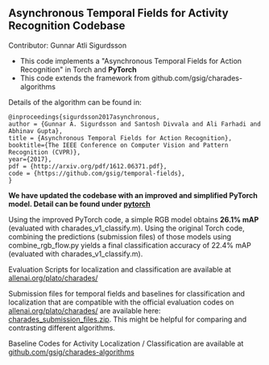 ## Asynchronous Temporal Fields for Activity Recognition Codebase

Contributor: Gunnar Atli Sigurdsson

* This code implements a "Asynchronous Temporal Fields for Action Recognition" in Torch and **PyTorch**
* This code extends the framework from github.com/gsig/charades-algorithms

Details of the algorithm can be found in:
```
@inproceedings{sigurdsson2017asynchronous,
author = {Gunnar A. Sigurdsson and Santosh Divvala and Ali Farhadi and Abhinav Gupta},
title = {Asynchronous Temporal Fields for Action Recognition},
booktitle={The IEEE Conference on Computer Vision and Pattern Recognition (CVPR)},
year={2017},
pdf = {http://arxiv.org/pdf/1612.06371.pdf},
code = {https://github.com/gsig/temporal-fields},
}
```

**We have updated the codebase with an improved and simplified PyTorch model. Detail can be found under [pytorch](pytorch/)**

Using the improved PyTorch code, a simple RGB model obtains **26.1% mAP** (evaluated with charades_v1_classify.m).
Using the original Torch code, combining the predictions (submission files) of those models using combine_rgb_flow.py
yields a final classification accuracy of 22.4% mAP (evaluated with charades_v1_classify.m).

Evaluation Scripts for localization and classification are available at [allenai.org/plato/charades/](http://allenai.org/plato/charades/)

Submission files for temporal fields and baselines for classification and localization that are compatible with the official evaluation codes on [allenai.org/plato/charades/](http://allenai.org/plato/charades/) are available here: [charades_submission_files.zip](https://www.dropbox.com/s/aw55dauebl87sth/charades_submission_files.zip?dl=1). This might be helpful for comparing and contrasting different algorithms.

Baseline Codes for Activity Localization / Classification are available at [github.com/gsig/charades-algorithms](https://github.com/gsig/charades-algorithms)


